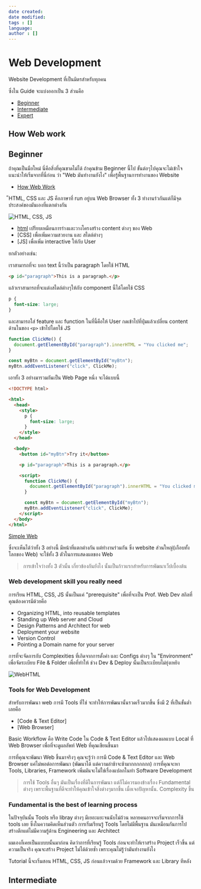 ```yaml
---
date created: 
date modified: 
tags : []
language: 
author : []
---
```


# Web Development

Website Development ที่เป็นมิตรสำหรับทุกคน

ซึ่งใน Guide จะแบ่งออกเป็น 3 ส่วนคือ

- [Beginner](#beginner)
- [Intermediate](#intermediate)
- [Expert](#expert)


## How Web work
## Beginner

ถ้าคุณเป็นมือใหม่ นี่คือสิ่งที่คุณขาดไม่ได้ ถ้าคุณข้าม Beginner นี้ไป ขั้นต่อๆไปคุณจะไม่เข้าใจ แนะนำให้เริ่มจากที่นี่ก่อน ว่า "Web มันทำงานยังไง" เพื่อรู้พื้นฐานการทำงานของ Website

- [How Web Work](How-Web-Work/README.md)

็HTML, CSS และ JS คือภาษาที่ run อยู่บน Web Browser ทั้ง 3 ทำงานร่วกันแต่ก็มีจุดประสงค์ของมันเองที่แตกต่างกัน

![HTML, CSS, JS](media/image/html-css-javascript-905348.png)

- [html](html.md) เปรียบเหมือนการร่างและวางโครงสร้าง content ต่างๆ ของ Web
- [CSS] เพื่อเพิ่มความสวยงาน และ สไตล์ต่างๆ
- [JS] เพื่อเพิ่ม interactive ให้กับ User

ยกตัวอย่างเช่น:

เราสามารถที่จะ บอก text นี้ว่าเป็น paragraph โดยใช้ HTML

```html
<p id="paragraph">This is a paragraph.</p>
```

แล้วเราสามารถที่จะแต่งสไตล์ต่างๆให้กับ component นี้ได้โดยใช้ CSS

```css
p {
  font-size: large;
}
```

และสามารถใส่ feature และ function ในที่นี้คือให้ User กดเข้าไปที่ปุ่มแล้วเปลี่ยน content ด้านในของ `<p>` เข้าไปโดยใช้ JS

```js
function ClickMe() {
  document.getElementById("paragraph").innerHTML = "You clicked me";
}

const myBtn = document.getElementById("myBtn");
myBtn.addEventListener("click", ClickMe);
```

เอาทั้ง 3 อย่างมารวมกันเป็น Web Page หนึ่ง จะได้แบบนี้

```html
<!DOCTYPE html>

<html>
  <head>
    <style>
      p {
        font-size: large;
      }
    </style>
  </head>

  <body>
    <button id="myBtn">Try it</button>

    <p id="paragraph">This is a paragraph.</p>

    <script>
      function ClickMe() {
        document.getElementById("paragraph").innerHTML = "You clicked me";
      }

      const myBtn = document.getElementById("myBtn");
      myBtn.addEventListener("click", ClickMe);
    </script>
  </body>
</html>
```

[Simple Web](source/html/index.html)

ซึ่งจะเห็นได้ว่าทั้ง 3 อย่างนี้ มีหน้าที่แตกต่างกัน แต่ทำงานร่วมกัน ซึ่ง website ส่วนใหญ่(เกือบทั้งโลกของ Web) จะใช้ทั้ง 3 ตัวในการแสดงผลของ Web

> การเข้าใจว่างทั้ง 3 ตัวนั้น เกี่ยวข้องกันยังไง นั้นเป็นก้าวแรกสำหรับการพัฒนาเว็ปเบื้องต้น

### Web development skill you really need

การเรียน HTML, CSS, JS นั้นเป็นแค่ "prerequisite" เพื่อที่จะเป็น Prof. Web Dev สกิลที่คุณต้องควรมีด้วยคือ

- Organizing HTML, into reusable templates
- Standing up Web server and Cloud 
- Design Patterns and Architect for web
- Deployment your website
- Version Control
- Pointing a Domain name for your server

การที่จะจัดการกับ Complexities ที่เกิดจากการตั้งค่า และ Configs ต่างๆ ใน "Environment"  เพื่อจัดระเบียบ File & Folder เพื่อที่ทำให้ ช่วง Dev & Deploy นั้นเป็นระเบียบไม่ยุ่งเหยิง

![WebHTML](media\image\languages-vs-web-dev-b849db.png)

### Tools for Web Development

สำหรับการพัฒนา web การมี Tools ที่ใช่ จะทำให้การพัฒนานั้นรวดเร็วมากขึ้น ซึ่งมี 2 ที่เป็นขั้นต่ำเลยคือ

- [Code & Text Editor]
- [Web Browser]

Basic Workflow คือ Write Code ใน Code & Text Editor แล้วไปแสดงผลแบบ Local ที่ Web Browser เพื่อที่จะดูผลลัพท์ Web ที่คุณเขียนขึ้นมา

การที่คุณจะพัฒนา Web ขึ้นมาจริงๆ คุณจะรู้ว่า การมี Code & Text Editor และ Web Browser แค่ไม่พอต่อการพัฒนา (พัฒนาได้ แต่ความล่าช้าจะช้ามากกกกกกก) การที่คุณจะหา Tools, Libraries, Framework เพิ่มมันจะไม่ใช่เรื่องแปลกในทำ Software Development

> การใช้ Tools อื่นๆ มันเป็นเรื่องที่ดีในการพัฒนา แต่ก็ไม่ควรมองข้างเรื่อง Fundamental ต่างๆ เพราะพื้นฐานที่ดีจะทำให้คุณเข้าใจสิ่งต่างๆมากขึ้น เมื่อเจอปัญหานั้น. Complexity ขึ้น


### Fundamental is the best of learning process

ในปัจจุบันนั้น Tools หรือ libray ต่างๆ มีเยอะแยะจนนับไม่ถ้วน หลายคนอาจจะเริ่มจากการใช้ tools เลย ซึ่งในความคิดเห็นส่วนตัว การเริ่มเรียนรู้ Tools โดยไม่มีพื้นฐาน มันเหมือนกันการไปสร้างตึกแต่ไม่มีความรู้ด้าน Engineering และ Architect 

ผมเองก็เคยเป็นแบบบนั้นมาก่อน คิดว่าการที่เรียนรู้ Tools ก่อนจะทำให้เราสร้าง Project เร็วขึ้น แต่ความเป็นจริง คุณจะสร้าง Project ไม่ได้ด้วยซ้ำ เพราะคุณไม่รู้ว่ามันทำงานยังไง

Tutorial นี้จะเริ่มสอน HTML, CSS, JS ก่อนแล้วจามด้วย Framework และ Library ทีหลัง

## Intermediate

